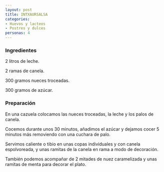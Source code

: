 ```yaml
---
layout: post
title: INTXAURSALSA
categories:
- Huevos y lacteos
- Postres y dulces
personas: 4 
---
```

<h3>Ingredientes</h3>
2 litros de leche.

2 ramas de canela.

300 gramos nueces troceadas.

300 gramos de azúcar.

<h3>Preparación</h3>
En una cazuela colocamos las nueces troceadas, la leche y los palos de canela.

Cocemos durante unos 30 minutos, añadimos el azúcar y dejamos cocer 5 minutos más removiendo con una cuchara de palo.

Servimos caliente o tibio en unas copas individuales y con canela espolvoreada, y unas ramitas de la canela en rama a modo de decoración.

También podemos acompañar de 2 mitades de nuez caramelizada y unas ramitas de menta para decorar el plato.